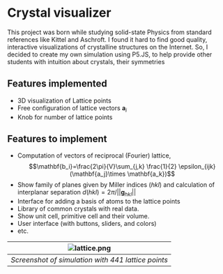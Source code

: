 # Crystal visualizer
This project was born while studying solid-state Physics from standard references like Kittel and Aschroft. I found it hard to find good quality, interactive visualizations of crystalline structures on the Internet. So, I decided to create my own simulation using P5.JS, to help provide other students with intuition about crystals, their symmetries



## Features implemented
* 3D visualization of Lattice points
* Free configuration of lattice vectors $\mathbf{a}_i$
* Knob for number of lattice points


## Features to implement
* Computation of vectors of reciprocal (Fourier) lattice, $$\mathbf{b_i}=\frac{2\pi}{V}\sum_{j,k} \frac{1}{2} \epsilon_{ijk} (\mathbf{a_j}\times \mathbf{a_k})$$
* Show family of planes given by Miller indices $(hkl)$ and calculation of interplanar separation $d(hkl) = 2\pi/||\mathbf{g}_{hkl}||$ 
* Interface for adding a basis of atoms to the lattice points
* Library of common crystals with real data.
* Show unit cell, primitive cell and their volume. 
* User interface (with buttons, sliders, and colors)
* etc.



| ![lattice.png](https://user-images.githubusercontent.com/15040299/183003011-94fada0e-513f-4a4b-bf6a-a4413f57598b.png) | 
|:--:| 
| *Screenshot of simulation with 441 lattice points* |
